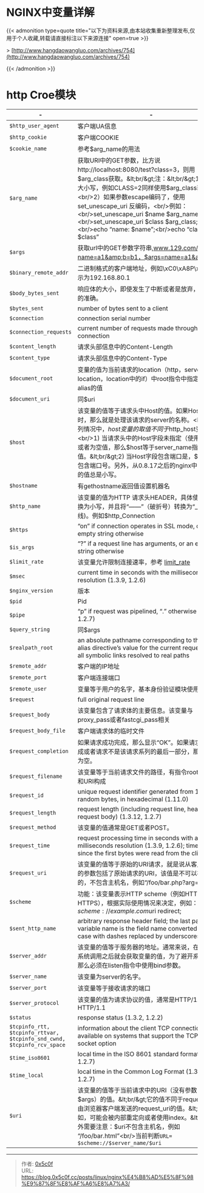 # NGINX中变量详解

{{&lt; admonition type=quote title=&#34;以下为资料来源,由本站收集重新整理发布,仅用于个人收藏,转载请直接标注以下来源连接&#34; open=true &gt;}}

&gt; [http://www.hangdaowangluo.com/archives/754](http://www.hangdaowangluo.com/archives/754)  

{{&lt; /admonition &gt;}}

# http Croe模块

| -                                                                      | -                                                                                                                                                                                                                                                                                                                                     |
| ----------------------------------------------------------------------------------- | ------------------------------------------------------------------------------------------------------------------------------------------------------------------------------------------------------------------------------------------------------------------------------------------------------------------------------------- |
| `$http_user_agent`                                                     | 客户端UA信息                                                                                                                                                                                                                                                                                                                          |
| `$http_cookie	`                                                        | 客户端COOKIE                                                                                                                                                                                                                                                                                                                          |
| `$cookie_name	`                                                        | 参考$arg_name的用法                                                                                                                                                                                                                                                                                                                   |
| `$arg_name	`                                                           | 获取URI中的GET参数，比方说http://localhost:8080/test?class=3，则用$arg_class获取。&lt;br/&gt;注：&lt;br/&gt;1）不区分大小写，例如CLASS=2同样使用$arg_class获取；&lt;br/&gt;2）如果参数escape编码了，使用set_unescape_uri 反编码，&lt;br/&gt;例如：&lt;br/&gt;set_unescape_uri $name $arg_name;&lt;br/&gt;set_unescape_uri $class $arg_class;&lt;br/&gt;echo “name: $name”;&lt;br/&gt;echo “class: $class” |
| `$args	`                                                               | 获取url中的GET参数字符串,www.129.com/?name=a1&amp;b=b1，$args=name=a1&amp;b=b1                                                                                                                                                                                                                                                                |
| `$binary_remote_addr`                                                  | 二进制格式的客户端地址，例如\xC0\xA8P\x81，表示为192.168.80.1                                                                                                                                                                                                                                                                         |
| `$body_bytes_sent`                                                     | 响应体的大小，即使发生了中断或者是放弃，也是一样的准确。                                                                                                                                                                                                                                                                              |
| `$bytes_sent`                                                          | number of bytes sent to a client                                                                                                                                                                                                                                                                                                      |
| `$connection`                                                          | connection serial number                                                                                                                                                                                                                                                                                                              |
| `$connection_requests`                                                 | current number of requests made through a connection                                                                                                                                                                                                                                                                                  |
| `$content_length`                                                      | 请求头部信息中的Content-Length                                                                                                                                                                                                                                                                                                        |
| `$content_type`                                                        | 请求头部信息中的Content-Type                                                                                                                                                                                                                                                                                                          |
| `$document_root`                                                       | 变量的值为当前请求的location（http，server，location，location中的if）中root指令中指定的值，或alias的值                                                                                                                                                                                                                               |
| `$document_uri`                                                        | 同$uri                                                                                                                                                                                                                                                                                                                                |
| `$host`                                                                | 该变量的值等于请求头中Host的值。如果Host无效时，那么就是处理该请求的server的名称。&lt;br/&gt;在下列情况中，$host变量的取值不同于$http_host变量。&lt;br/&gt;1) 当请求头中的Host字段未指定（使用默认值）或者为空值，那么$host等于server_name指令指定的值。&lt;br/&gt;2) 当Host字段包含端口是，$host并不包含端口号。另外，从0.8.17之后的nginx中，$host的值总是小写。      |
| `$hostname`                                                            | 有gethostname返回值设置机器名                                                                                                                                                                                                                                                                                                         |
| `$http_name`                                                           | 该变量的值为HTTP 请求头HEADER，具体使用时会转换为小写，并且将“——”（破折号）转换为“_”(下划线)。例如$http_Connection                                                                                                                                                                                                                    |
| `$https`                                                               | “on” if connection operates in SSL mode, or an empty string otherwise                                                                                                                                                                                                                                                                 |
| `$is_args`                                                             | “?” if a request line has arguments, or an empty string otherwise                                                                                                                                                                                                                                                                     |
| `$limit_rate`                                                          | 该变量允许限制连接速率，参考 [limit_rate](http://nginx.org/en/docs/http/ngx_http_core_module.html#limit_rate)                                                                                                                                                                                                                         |
| `$msec`                                                                | current time in seconds with the milliseconds resolution (1.3.9, 1.2.6)                                                                                                                                                                                                                                                               |
| `$nginx_version`                                                       | 版本                                                                                                                                                                                                                                                                                                                                  |
| `$pid`                                                                 | Pid                                                                                                                                                                                                                                                                                                                                   |
| `$pipe`                                                                | “p” if request was pipelined, “.” otherwise (1.3.12, 1.2.7)                                                                                                                                                                                                                                                                           |
| `$query_string`                                                        | 同$args                                                                                                                                                                                                                                                                                                                               |
| `$realpath_root`                                                       | an absolute pathname corresponding to the root or alias directive’s value for the current request, with all symbolic links resolved to real paths                                                                                                                                                                                     |
| `$remote_addr`                                                         | 客户端的IP地址                                                                                                                                                                                                                                                                                                                        |
| `$remote_port`                                                         | 客户端连接端口                                                                                                                                                                                                                                                                                                                        |
| `$remote_user`                                                         | 变量等于用户的名字，基本身份验证模块使用                                                                                                                                                                                                                                                                                              |
| `$request`                                                             | full original request line                                                                                                                                                                                                                                                                                                            |
| `$request_body`                                                        | 该变量包含了请求体的主要信息。该变量与proxy_pass或者fastcgi_pass相关                                                                                                                                                                                                                                                                  |
| `$request_body_file`                                                   | 客户端请求体的临时文件                                                                                                                                                                                                                                                                                                                |
| `$request_completion`                                                  | 如果请求成功完成，那么显示“OK”。如果请求没有完成或者请求不是该请求系列的最后一部分，那么它的值为空。                                                                                                                                                                                                                                  |
| `$request_filename`                                                    | 该变量等于当前请求文件的路径，有指令root或者alias和URI构成                                                                                                                                                                                                                                                                            |
| `$request_id`                                                          | unique request identifier generated from 16 random bytes, in hexadecimal (1.11.0)                                                                                                                                                                                                                                                     |
| `$request_length`                                                      | request length (including request line, header, and request body) (1.3.12, 1.2.7)                                                                                                                                                                                                                                                     |
| `$request_method`                                                      | 该变量的值通常是GET或者POST。                                                                                                                                                                                                                                                                                                         |
| `$request_time`                                                        | request processing time in seconds with a milliseconds resolution (1.3.9, 1.2.6); time elapsed since the first bytes were read from the client                                                                                                                                                                                        |
| `$request_uri`                                                         | 该变量的值等于原始的URI请求，就是说从客户端收到的参数包括了原始请求的URI，该值是不可以被修改的，不包含主机名，例如“/foo/bar.php?arg=baz”。                                                                                                                                                                                            |
| `$scheme`                                                              | 功能：该变量表示HTTP scheme（例如HTTP，HTTPS），根据实际使用情况来决定，例如：rewrite  ^ $scheme://example.com$uri redirect;                                                                                                                                                                                                          |
| `$sent_http_name`                                                      | arbitrary response header field; the last part of a variable name is the field name converted to lower case with dashes replaced by underscores                                                                                                                                                                                       |
| `$server_addr`                                                         | 该变量的值等于服务器的地址。通常来说，在完成一次系统调用之后就会获取变量的值，为了避开系统钓鱼，那么必须在listen指令中使用bind参数。                                                                                                                                                                                                  |
| `$server_name`                                                         | 该变量为server的名字。                                                                                                                                                                                                                                                                                                                |
| `$server_port`                                                         | 该变量等于接收请求的端口                                                                                                                                                                                                                                                                                                              |
| `$server_protocol`                                                     | 该变量的值为请求协议的值，通常是HTTP/1.0或者HTTP/1.1                                                                                                                                                                                                                                                                                  |
| `$status`                                                              | response status (1.3.2, 1.2.2)                                                                                                                                                                                                                                                                                                        |
| `$tcpinfo_rtt, $tcpinfo_rttvar, $tcpinfo_snd_cwnd, $tcpinfo_rcv_space` | information about the client TCP connection; available on systems that support the TCP_INFO socket option                                                                                                                                                                                                                             |
| `$time_iso8601`                                                        | local time in the ISO 8601 standard format (1.3.12, 1.2.7)                                                                                                                                                                                                                                                                            |
| `$time_local`                                                          | local time in the Common Log Format (1.3.12, 1.2.7)                                                                                                                                                                                                                                                                                   |
| `$uri`                                                                 | 该变量的值等于当前请求中的URI（没有参数，不包括$args）的值。&lt;br/&gt;它的值不同于request_uri，由浏览器客户端发送的request_uri的值。&lt;br/&gt;例如，可能会被内部重定向或者使用index。&lt;br/&gt;另外需要注意：$uri不包含主机名，例如 “/foo/bar.html”&lt;br/&gt;当前判断`URL= $scheme://$server_name/$uri`                                                               |

---

> 作者: [0x5c0f](https://blog.0x5c0f.cc)  
> URL: https://blog.0x5c0f.cc/posts/linux/nginx%E4%B8%AD%E5%8F%98%E9%87%8F%E8%AF%A6%E8%A7%A3/  

